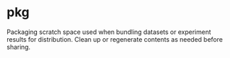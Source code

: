 # pkg

Packaging scratch space used when bundling datasets or experiment results for distribution. Clean up or regenerate contents as needed before sharing.
